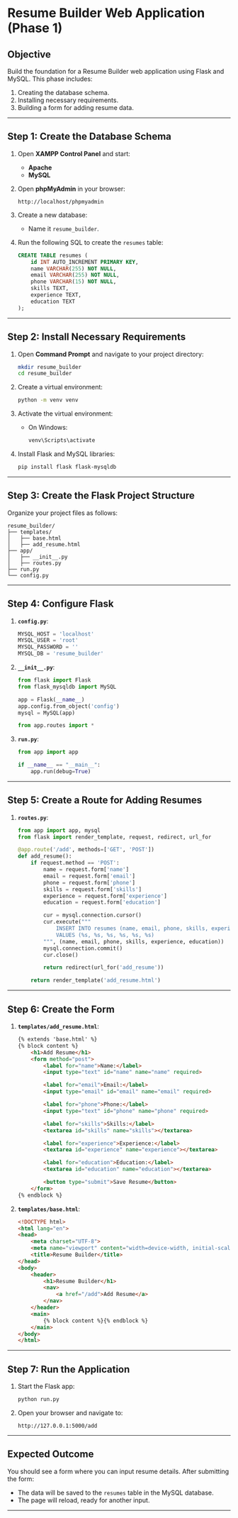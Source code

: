 # Resume Builder Web Application (Phase 1)

## Objective
Build the foundation for a Resume Builder web application using Flask and MySQL. This phase includes:
1. Creating the database schema.
2. Installing necessary requirements.
3. Building a form for adding resume data.

---

## Step 1: Create the Database Schema

1. Open **XAMPP Control Panel** and start:
   - **Apache**
   - **MySQL**

2. Open **phpMyAdmin** in your browser:
   ```
   http://localhost/phpmyadmin
   ```

3. Create a new database:
   - Name it `resume_builder`.

4. Run the following SQL to create the `resumes` table:
   ```sql
   CREATE TABLE resumes (
       id INT AUTO_INCREMENT PRIMARY KEY,
       name VARCHAR(255) NOT NULL,
       email VARCHAR(255) NOT NULL,
       phone VARCHAR(15) NOT NULL,
       skills TEXT,
       experience TEXT,
       education TEXT
   );
   ```

---

## Step 2: Install Necessary Requirements

1. Open **Command Prompt** and navigate to your project directory:
   ```bash
   mkdir resume_builder
   cd resume_builder
   ```

2. Create a virtual environment:
   ```bash
   python -m venv venv
   ```

3. Activate the virtual environment:
   - On Windows:
     ```bash
     venv\Scripts\activate
     ```

4. Install Flask and MySQL libraries:
   ```bash
   pip install flask flask-mysqldb
   ```

---

## Step 3: Create the Flask Project Structure

Organize your project files as follows:
```
resume_builder/
├── templates/
│   ├── base.html
│   ├── add_resume.html
├── app/
│   ├── __init__.py
│   ├── routes.py
├── run.py
└── config.py
```

---

## Step 4: Configure Flask

1. **`config.py`**:
   ```python
   MYSQL_HOST = 'localhost'
   MYSQL_USER = 'root'
   MYSQL_PASSWORD = ''
   MYSQL_DB = 'resume_builder'
   ```

2. **`__init__.py`**:
   ```python
   from flask import Flask
   from flask_mysqldb import MySQL

   app = Flask(__name__)
   app.config.from_object('config')
   mysql = MySQL(app)

   from app.routes import *
   ```

3. **`run.py`**:
   ```python
   from app import app

   if __name__ == "__main__":
       app.run(debug=True)
   ```

---

## Step 5: Create a Route for Adding Resumes

1. **`routes.py`**:
   ```python
   from app import app, mysql
   from flask import render_template, request, redirect, url_for

   @app.route('/add', methods=['GET', 'POST'])
   def add_resume():
       if request.method == 'POST':
           name = request.form['name']
           email = request.form['email']
           phone = request.form['phone']
           skills = request.form['skills']
           experience = request.form['experience']
           education = request.form['education']

           cur = mysql.connection.cursor()
           cur.execute("""
               INSERT INTO resumes (name, email, phone, skills, experience, education)
               VALUES (%s, %s, %s, %s, %s, %s)
           """, (name, email, phone, skills, experience, education))
           mysql.connection.commit()
           cur.close()

           return redirect(url_for('add_resume'))

       return render_template('add_resume.html')
   ```

---

## Step 6: Create the Form

1. **`templates/add_resume.html`**:
   ```html
   {% extends 'base.html' %}
   {% block content %}
       <h1>Add Resume</h1>
       <form method="post">
           <label for="name">Name:</label>
           <input type="text" id="name" name="name" required>

           <label for="email">Email:</label>
           <input type="email" id="email" name="email" required>

           <label for="phone">Phone:</label>
           <input type="text" id="phone" name="phone" required>

           <label for="skills">Skills:</label>
           <textarea id="skills" name="skills"></textarea>

           <label for="experience">Experience:</label>
           <textarea id="experience" name="experience"></textarea>

           <label for="education">Education:</label>
           <textarea id="education" name="education"></textarea>

           <button type="submit">Save Resume</button>
       </form>
   {% endblock %}
   ```

2. **`templates/base.html`**:
   ```html
   <!DOCTYPE html>
   <html lang="en">
   <head>
       <meta charset="UTF-8">
       <meta name="viewport" content="width=device-width, initial-scale=1.0">
       <title>Resume Builder</title>
   </head>
   <body>
       <header>
           <h1>Resume Builder</h1>
           <nav>
               <a href="/add">Add Resume</a>
           </nav>
       </header>
       <main>
           {% block content %}{% endblock %}
       </main>
   </body>
   </html>
   ```

---

## Step 7: Run the Application

1. Start the Flask app:
   ```bash
   python run.py
   ```

2. Open your browser and navigate to:
   ```
   http://127.0.0.1:5000/add
   ```

---

## Expected Outcome
You should see a form where you can input resume details. After submitting the form:
- The data will be saved to the `resumes` table in the MySQL database.
- The page will reload, ready for another input.

---
 
